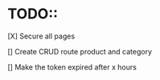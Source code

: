 # TODO::
[X] Secure all pages

[] Create CRUD route product and category

[] Make the token expired after x hours
